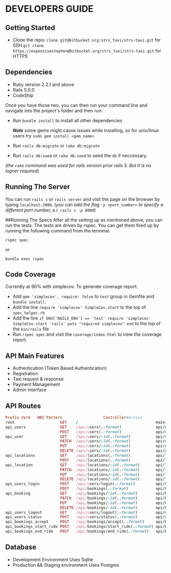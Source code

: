 # DEVELOPERS GUIDE

## Getting Started

+ Clone the repo:
`clone git@bitbucket.org:strs_taxi/strs-taxi.git` for SSH
`git clone https://expensivestephen@bitbucket.org/strs_taxi/strs-taxi.git` for HTTPS

## Dependencies

* Ruby version 2.2.1 and above
* Rails 5.0.0
* CodeShip

Once you have those two, you can then run your command line and navigate into the project's folder and then run:

* Run `bundle install` to install all other dependencies


    ***Note*** some gems might cause issues while installing, so for unix/linux users try `sudo gem install <gem_name>`
* Run `rails db:migrate` or `rake db:migrate`
* Run `rails db:seed`  or `rake db:seed` to seed the `db` if neccessary.

(*the `rake` command was used for rails version prior rails 5. But it is no logner required*)

## Running The Server

You can run `rails s` or `rails server` and visit the page on the browser by typing `localhost:3000`. (*you can add the flag `-p <port_number>` to specify a different port number, e.i. `rails s -p 8000`*)

##Running The Specs
After all the setting up as mentioned above, you can run the tests. The tests are driven by rspec. You can get them fired up by running the following command from the terminal.

  `rspec spec`

or

  `bundle exec rspec`


## Code Coverage
Currently at 90% with simplecov. To generate coverage report:
* Add `gem 'simplecov', require: false` to `test` group in Gemfile and `bundle install`.
* Add the line
      `require 'simplecov'
      SimpleCov.start`
to the top of `spec_helper.rb`
* Add the line
      `if ENV['RAILS_ENV'] == 'test'
        require 'simplecov'
        SimpleCov.start 'rails'
        puts "required simplecov"
      end`
to the top of the `bin/rails` file
* Run `rspec spec` and visit the `coverage/index.html` to view the coverage report.

## API Main Features

* Authentication (Token Based Authentication)
* Registration
* Taxi request & response
* Payment Management
* Admin Interface

## API Routes

```ruby
Prefix Verb   URI Pattern                  Controller#Action
root                    GET    /                                  main#index
api_users               GET    /api/users(.:format)               api/users#index
                        POST   /api/users(.:format)               api/users#create
api_user                GET    /api/users/:id(.:format)           api/users#show
                        PATCH  /api/users/:id(.:format)           api/users#update
                        PUT    /api/users/:id(.:format)           api/users#update
                        DELETE /api/users/:id(.:format)           api/users#destroy
api_locations           GET    /api/locations(.:format)           api/locations#index
                        POST   /api/locations(.:format)           api/locations#create
api_location            GET    /api/locations/:id(.:format)       api/locations#show
                        PATCH  /api/locations/:id(.:format)       api/locations#update
                        PUT    /api/locations/:id(.:format)       api/locations#update
                        DELETE /api/locations/:id(.:format)       api/locations#destroy
api_users_login         POST   /api/users/login(.:format)         api/users#login
                        POST   /api/bookings(.:format)            api/bookings#create
api_booking             GET    /api/bookings/:id(.:format)        api/bookings#show
                        PATCH  /api/bookings/:id(.:format)        api/bookings#update
                        PUT    /api/bookings/:id(.:format)        api/bookings#update
                        DELETE /api/bookings/:id(.:format)        api/bookings#destroy
api_users_logout        GET    /api/users/logout(.:format)        api/users#logout
api_users_status        POST   /api/users/status(.:format)        api/users#status
api_bookings_accept     POST   /api/bookings/accept(.:format)     api/bookings#accept
api_bookings_start_ride POST   /api/bookings/start_ride(.:format) api/bookings#start_ride
api_bookings_end_ride   POST   /api/bookings/end_ride(.:format)   api/bookings#end_ride

```

## Database
* Development Environment
    Uses Sqlite
* Production && Staging environment
    Uses Postgres
